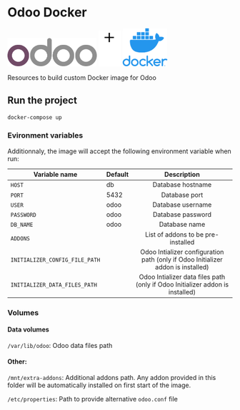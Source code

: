 # Odoo Docker
<p align="left">
  <img src="readme/odoo_logo.png" width="200" title="Odoo">
  <img src="readme/plus.png" width="50" title="Docker">
  <img src="readme/docker_logo.png" width="100" title="Docker">
</p>

Resources to build custom Docker image for Odoo

## Run the project

```
docker-compose up
```

### Evironment variables

Additionnaly, the image will accept the following environment variable when run:

| Variable name                  | Default |                                    Description                                   |
|--------------------------------|---------|:--------------------------------------------------------------------------------:|
| `HOST`                         | db      | Database hostname                                                                |
| `PORT`                         | 5432    | Database port                                                                    |
| `USER`                         | odoo    | Database username                                                                |
| `PASSWORD`                     | odoo    | Database password                                                                |
| `DB_NAME`                      | odoo    | Database name                                                                    |
| `ADDONS`                       |         | List of addons to be pre-installed                                               |
| `INITIALIZER_CONFIG_FILE_PATH` |         | Odoo Intializer configuration path (only if Odoo Initializer addon is installed) |
| `INITIALIZER_DATA_FILES_PATH`  |         | Odoo Intializer data files path (only if Odoo Initializer addon is installed)    |


### Volumes

#### Data volumes
`/var/lib/odoo`: Odoo data files path

#### Other:
`/mnt/extra-addons`: Additional addons path. Any addon provided in this folder will be automatically installed on first start of the image.

`/etc/properties`: Path to provide alternative `odoo.conf` file
